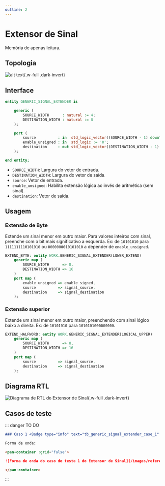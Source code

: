 ```yaml
---
outline: 2
---
```


# Extensor de Sinal

<a href="https://github.com/insper-riscv/core/blob/main/src/GENERIC_SIGNAL_EXTENDER.vhd" target="blank"><Badge type="tip" text="GENERIC_SIGNAL_EXTENDER.vhd &boxbox;" /></a>

Memória de apenas leitura.

## Topologia

<pan-container>

![alt text](/images/reference/entities/generic_signal_extender_topology.mermaid.drawio.svg){.w-full .dark-invert}

</pan-container>

## Interface

```vhdl
entity GENERIC_SIGNAL_EXTENDER is

    generic (
        SOURCE_WIDTH      : natural := 4;
        DESTINATION_WIDTH : natural := 8
    );

    port (
        source          : in  std_logic_vector((SOURCE_WIDTH - 1) downto 0);
        enable_unsigned : in  std_logic := '0';
        destination     : out std_logic_vector((DESTINATION_WIDTH - 1) downto 0)
    );

end entity;
```

- `SOURCE_WIDTH`: Largura do vetor de entrada.
- `DESTINATION_WIDTH`: Largura do vetor de saída.
- `source`: Vetor de entrada.
- `enable_unsigned`: Habilita extensão lógica ao invés de aritmética (sem sinal).
- `destination`: Vetor de saída.

## Usagem

### Extensão de Byte

Extende um sinal menor em outro maior. Para valores inteiros com sinal, preenche com o bit mais significativo a esquerda. Ex: de `10101010` para `1111111110101010` ou `0000000010101010` a depender de `enable_unsigned`.

```vhdl
EXTEND_BYTE: entity WORK.GENERIC_SIGNAL_EXTENDER(LOWER_EXTEND)
    generic map (
        SOURCE_WIDTH      => 8,
        DESTINATION_WIDTH => 16
    )
    port map (
        enable_unsigned => enable_signed,
        source          => signal_source,
        destination     => signal_destination
    );
```

### Extensão superior

Extende um sinal menor em outro maior, preenchendo com sinal lógico baixo a direita. Ex: de `10101010` para `1010101000000000`.

```vhdl
EXTEND_HALFWORD: entity WORK.GENERIC_SIGNAL_EXTENDER(LOGICAL_UPPER)
    generic map (
        SOURCE_WIDTH      => 8,
        DESTINATION_WIDTH => 16
    )
    port map (
        source          => signal_source,
        destination     => signal_destination
    );
```

## Diagrama RTL

<pan-container>

![Diagrama de RTL do Extensor de Sinal](/images/reference/entities/generic_signal_extender_netlist.svg){.w-full .dark-invert}

</pan-container>

## Casos de teste

<a href="https://github.com/insper-riscv/core/blob/main/test/test_GENERIC_SIGNAL_EXTENDER.py" target="blank"><Badge type="tip" text="test_GENERIC_SIGNAL_EXTENDER.py &boxbox;" /></a>

::: danger TO DO

```md
### Caso 1 <Badge type="info" text="tb_generic_signal_extender_case_1" />

Forma de onda:

<pan-container :grid="false">

![Forma de onda do caso de teste 1 do Extensor de Sinal](/images/reference/entities/tb_generic_signal_extender_case_1.svg){.w-full .dark-invert}

</pan-container>

```

:::
